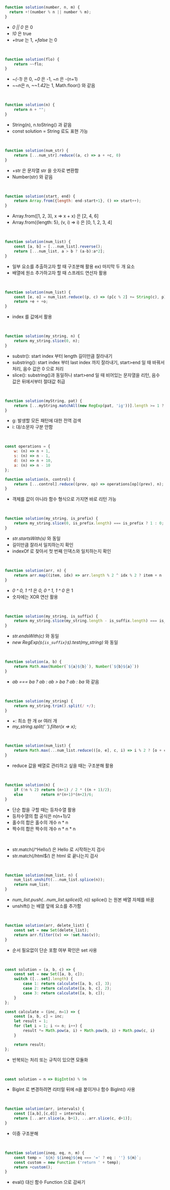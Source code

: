 ```js
function solution(number, n, m) {
  return +!(number % n || number % m);
}
```
- *0 || 0* 은 0
- *!0* 은 true
- *+true* 는 1, *+false* 는 0

<br />

```js
function solution(flo) {
    return ~~flo;
}
```
- *~(-1)* 은 0, *~0* 은 -1, *~n* 은 -(n+1)
- *~~n*은 n, *~~1.42*는 1, Math.floor() 와 같음

<br />

```js
function solution(n) {
    return n + "";
}
```
- String(n), n.toString() 과 같음
- const solution = String 로도 표현 가능

<br />

```js
function solution(num_str) {
    return [...num_str].reduce((a, c) => a + +c, 0)
}
```
- +str 은 문자열 str 을 숫자로 변환함
- Number(str) 와 같음

<br />

```js
function solution(start, end) {
    return Array.from({length: end-start+1}, () => start++);
}
```
- Array.from([1, 2, 3], x => x + x) 은 [2, 4, 6]
- Array.from({length: 5}, (v, i) => i) 은 [0, 1, 2, 3, 4]

<br />

```js
function solution(num_list) {
    const [a, b] = [...num_list].reverse();
    return [...num_list, a > b ? (a-b):a*2];
}
```
- 일부 요소를 추출하고자 할 때 구조분해 활용 ex) 마지막 두 개 요소
- 배열에 원소 추가하고자 할 때 스프레드 연산자 활용

<br />

```js
function solution(num_list) {
    const [e, o] = num_list.reduce((p, c) => (p[c % 2] += String(c), p), [0, 0]);
    return +e + +o;
}
```
- index 를 값에서 활용

<br />

```js
function solution(my_string, n) {
    return my_string.slice(0, n);
}
```
- substr(): start index 부터 length 길이만큼 잘라내기
- substring(): start index 부터 last index 까지 잘라내기, start>end 일 때 바꿔서 처리, 음수 값은 0 으로 처리
- slice(): substring()과 동일하나 start>end 일 때 비어있는 문자열을 리턴, 음수 값은 뒤에서부터 절대값 취급

<br />

```js
function solution(myString, pat) {
    return [...myString.matchAll(new RegExp(pat, 'ig'))].length >= 1 ? 1 : 0;
}
```
- g: 발생할 모든 패턴에 대한 전역 검색
- i: 대/소문자 구분 안함

<br />

```js
const operations = {
    w: (n) => n + 1,
    s: (n) => n - 1,
    d: (n) => n + 10,
    a: (n) => n - 10
};

function solution(n, control) {
    return [...control].reduce((prev, op) => operations[op](prev), n);
}
```
- 객체를 값이 아니라 함수 형식으로 가지면 바로 리턴 가능

<br />

```js
function solution(my_string, is_prefix) {
    return my_string.slice(0, is_prefix.length) === is_prefix ? 1 : 0;
}
```
- *str.startsWith(s)* 와 동일
- 길이만큼 잘라서 일치하는지 확인
- indexOf 로 찾아서 첫 번째 인덱스와 일치하는지 확인

<br />

```js
function solution(arr, n) {
    return arr.map((item, idx) => arr.length % 2 ^ idx % 2 ? item + n : item);
}
```
- *0 ^ 0, 1 ^1* 은 *0, 0 ^ 1, 1 ^ 0* 은 1
- 숫자에는 XOR 연산 활용

<br />

```js
function solution(my_string, is_suffix) {
    return my_string.slice(my_string.length - is_suffix.length) === is_suffix ? 1 : 0
}
```
- *str.endsWith(c)* 와 동일
- *new RegExp(`${is_suffix}$`).test(my_string)* 와 동일

<br />

```js
function solution(a, b) {
    return Math.max(Number(`${a}${b}`), Number(`${b}${a}`))
}
```
- *ab === ba ? ab : ab > ba ? ab : ba* 와 같음

<br />

```js
function solution(my_string) {
    return my_string.trim().split(/ +/);
}
```
- +: 최소 한 개 or 여러 개
- *my_string.split(' ').filter(x => x)*;

<br />

```js
function solution(num_list) {
    return Math.max(...num_list.reduce(([o, e], c, i) => i % 2 ? [o + c, e] : [o, e + c], [0, 0]));
}
```
- reduce 값을 배열로 관리하고 싶을 때는 구조분해 활용

<br />

```js
function solution(n) {
    if (!n % 2) return (n+1) / 2 * ((n + 1)/2);
    else        return n*(n+1)*(n+2)/6;
}

```
- 단순 합을 구할 때는 등차수열 활용
- 등차수열의 합 공식은 n(n+1)/2
- 홀수의 합은 홀수의 개수 n * n
- 짝수의 합은 짝수의 개수 n * n * n

<br />

- str.match(/^Hello/) 은 Hello 로 시작하는지 검사
- str.match(/html$/) 은 html 로 끝나는지 검사

<br />

```js
function solution(num_list, n) {
    num_list.unshift(...num_list.splice(n));
    return num_list;
}
```
- *num_list.push(...num_list.splice(0, n))* splice() 는 원본 배열 자체를 바꿈
- unshift() 는 배열 앞에 요소를 추가함

<br />

```js
function solution(arr, delete_list) {
    const set = new Set(delete_list);
    return arr.filter((v) => !set.has(v));
}
```
- 순서 필요없이 단순 포함 여부 확인은 set 사용

<br />

```js
const solution = (a, b, c) => {
    const set = new Set([a, b, c]);
    switch ([...set].length) {
        case 1: return calculate([a, b, c], 3);
        case 2: return calculate([a, b, c], 2);
        case 3: return calculate([a, b, c]);
    }
};

const calculate = (inc, n=1) => {
    const [a, b, c] = inc;
    let result = 1;
    for (let i = 1; i <= n; i++) {
        result *= Math.pow(a, i) + Math.pow(b, i) + Math.pow(c, i)
    }

    return result;
};

```
- 반복되는 처리 또는 규칙이 있으면 모듈화

<br />

```js
const solution = n => BigInt(n) % 9n
```
- BigInt 로 변경하려면 리터럴 뒤에 n을 붙이거나 함수 BigInt() 사용

<br />

```js
function solution(arr, intervals) {
    const [[a,b],[c,d]] = intervals;
    return [...arr.slice(a, b+1), ...arr.slice(c, d+1)];
}
```
- 이중 구조분해

<br />

```js
function solution(ineq, eq, n, m) {
    const temp = `${n} ${ineq}${eq === '=' ? eq : ''} ${m}`;
    const custom = new Function ('return ' + temp);
    return +custom();
}
```
- eval() 대신 함수 Function 으로 감싸기